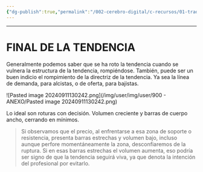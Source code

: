 ```yaml
---
{"dg-publish":true,"permalink":"/002-cerebro-digital/c-recursos/01-trading/a-libros/02-el-metodo-wyckoff/j-final-de-la-tendencia/"}
---
```



---
# FINAL DE LA TENDENCIA
Generalmente podemos saber que se ha roto la tendencia cuando se vulnera la estructura de la tendencia, rompiéndose.
También, puede ser un buen indicio el rompimiento de la directriz de la tendencia. Ya sea la línea de demanda, para alcistas, o de oferta, para bajistas.

![Pasted image 20240911130242.png](/img/user/img/user/900 - ANEXO/Pasted image 20240911130242.png)

Lo ideal son roturas con decisión. Volumen creciente y barras de cuerpo ancho, cerrando en mínimos.

>Si observamos que el precio, al enfrentarse a esa zona de soporte o resistencia, presenta barras estrechas y volumen bajo, incluso aunque perfore momentáneamente la zona, desconfiaremos de la ruptura. Si en esas barras estrechas el volumen aumenta, eso podría ser signo de que la tendencia seguirá viva,  ya que denota la intención del profesional por evitarlo.